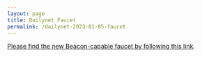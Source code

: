 ```yaml
---
layout: page
title: Dailynet Faucet
permalink: /dailynet-2023-01-05-faucet
---
```


[Please find the new Beacon-capable faucet by following this link](https://faucet.dailynet-2023-01-05.teztnets.xyz).
